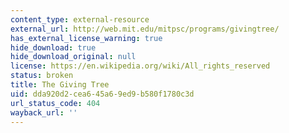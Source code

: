 ```yaml
---
content_type: external-resource
external_url: http://web.mit.edu/mitpsc/programs/givingtree/
has_external_license_warning: true
hide_download: true
hide_download_original: null
license: https://en.wikipedia.org/wiki/All_rights_reserved
status: broken
title: The Giving Tree
uid: dda920d2-cea6-45a6-9ed9-b580f1780c3d
url_status_code: 404
wayback_url: ''
---
```

